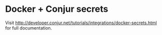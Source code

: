 # Docker + Conjur secrets

Visit http://developer.conjur.net/tutorials/integrations/docker-secrets.html for full documentation.
